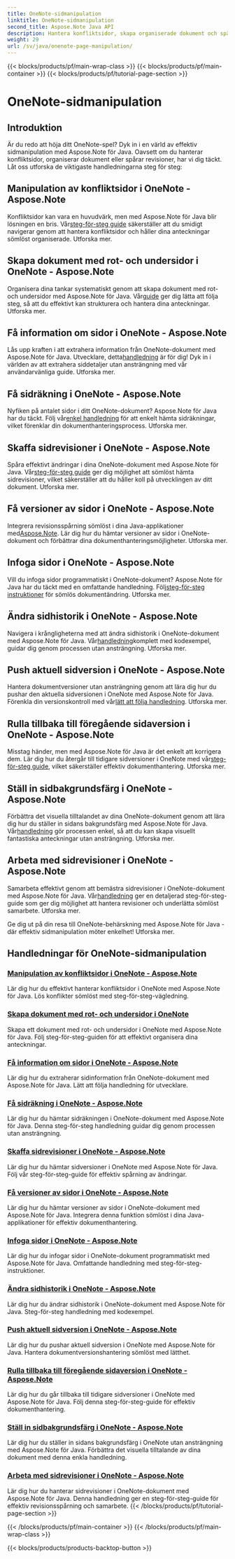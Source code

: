 ```yaml
---
title: OneNote-sidmanipulation
linktitle: OneNote-sidmanipulation
second_title: Aspose.Note Java API
description: Hantera konfliktsidor, skapa organiserade dokument och spåra revisioner i OneNote med Aspose.Note för Java. Steg-för-steg handledning för effektiv dokumenthantering.
weight: 29
url: /sv/java/onenote-page-manipulation/
---
```


{{< blocks/products/pf/main-wrap-class >}}
{{< blocks/products/pf/main-container >}}
{{< blocks/products/pf/tutorial-page-section >}}

# OneNote-sidmanipulation


## Introduktion

Är du redo att höja ditt OneNote-spel? Dyk in i en värld av effektiv sidmanipulation med Aspose.Note för Java. Oavsett om du hanterar konfliktsidor, organiserar dokument eller spårar revisioner, har vi dig täckt. Låt oss utforska de viktigaste handledningarna steg för steg:

## Manipulation av konfliktsidor i OneNote - Aspose.Note
 Konfliktsidor kan vara en huvudvärk, men med Aspose.Note för Java blir lösningen en bris. Vår[steg-för-steg guide](./conflict-page-manipulation/) säkerställer att du smidigt navigerar genom att hantera konfliktsidor och håller dina anteckningar sömlöst organiserade. Utforska mer.

## Skapa dokument med rot- och undersidor i OneNote - Aspose.Note
 Organisera dina tankar systematiskt genom att skapa dokument med rot- och undersidor med Aspose.Note för Java. Vår[guide](./create-document-with-root-and-sub-pages/) ger dig lätta att följa steg, så att du effektivt kan strukturera och hantera dina anteckningar. Utforska mer.

## Få information om sidor i OneNote - Aspose.Note
 Lås upp kraften i att extrahera information från OneNote-dokument med Aspose.Note för Java. Utvecklare, detta[handledning](./get-information-about-pages/) är för dig! Dyk in i världen av att extrahera siddetaljer utan ansträngning med vår användarvänliga guide. Utforska mer.

## Få sidräkning i OneNote - Aspose.Note
 Nyfiken på antalet sidor i ditt OneNote-dokument? Aspose.Note för Java har du täckt. Följ vår[enkel handledning](./get-page-count/) för att enkelt hämta sidräkningar, vilket förenklar din dokumenthanteringsprocess. Utforska mer.

## Skaffa sidrevisioner i OneNote - Aspose.Note
Spåra effektivt ändringar i dina OneNote-dokument med Aspose.Note för Java. Vår[steg-för-steg guide](./get-page-revisions/) ger dig möjlighet att sömlöst hämta sidrevisioner, vilket säkerställer att du håller koll på utvecklingen av ditt dokument. Utforska mer.

## Få versioner av sidor i OneNote - Aspose.Note
 Integrera revisionsspårning sömlöst i dina Java-applikationer med[Aspose.Note](https://link-to-aspose.note). Lär dig hur du hämtar versioner av sidor i OneNote-dokument och förbättrar dina dokumenthanteringsmöjligheter. Utforska mer.

## Infoga sidor i OneNote - Aspose.Note
 Vill du infoga sidor programmatiskt i OneNote-dokument? Aspose.Note för Java har du täckt med en omfattande handledning. Följ[steg-för-steg instruktioner](./insert-pages/) för sömlös dokumentändring. Utforska mer.

## Ändra sidhistorik i OneNote - Aspose.Note
 Navigera i krångligheterna med att ändra sidhistorik i OneNote-dokument med Aspose.Note för Java. Vår[handledning](./modify-page-history/)komplett med kodexempel, guidar dig genom processen utan ansträngning. Utforska mer.

## Push aktuell sidversion i OneNote - Aspose.Note
 Hantera dokumentversioner utan ansträngning genom att lära dig hur du pushar den aktuella sidversionen i OneNote med Aspose.Note för Java. Förenkla din versionskontroll med vår[lätt att följa handledning](./push-current-page-version/). Utforska mer.

## Rulla tillbaka till föregående sidaversion i OneNote - Aspose.Note
 Misstag händer, men med Aspose.Note för Java är det enkelt att korrigera dem. Lär dig hur du återgår till tidigare sidversioner i OneNote med vår[steg-för-steg guide](./roll-back-to-previous-page-version/), vilket säkerställer effektiv dokumenthantering. Utforska mer.

## Ställ in sidbakgrundsfärg i OneNote - Aspose.Note
 Förbättra det visuella tilltalandet av dina OneNote-dokument genom att lära dig hur du ställer in sidans bakgrundsfärg med Aspose.Note för Java. Vår[handledning](./set-page-background-color/) gör processen enkel, så att du kan skapa visuellt fantastiska anteckningar utan ansträngning. Utforska mer.

## Arbeta med sidrevisioner i OneNote - Aspose.Note
Samarbeta effektivt genom att bemästra sidrevisioner i OneNote-dokument med Aspose.Note för Java. Vår[handledning](./working-with-page-revisions/) ger en detaljerad steg-för-steg-guide som ger dig möjlighet att hantera revisioner och underlätta sömlöst samarbete. Utforska mer.

Ge dig ut på din resa till OneNote-behärskning med Aspose.Note för Java - där effektiv sidmanipulation möter enkelhet! Utforska mer.
## Handledningar för OneNote-sidmanipulation
### [Manipulation av konfliktsidor i OneNote - Aspose.Note](./conflict-page-manipulation/)
Lär dig hur du effektivt hanterar konfliktsidor i OneNote med Aspose.Note för Java. Lös konflikter sömlöst med steg-för-steg-vägledning.
### [Skapa dokument med rot- och undersidor i OneNote](./create-document-with-root-and-sub-pages/)
Skapa ett dokument med rot- och undersidor i OneNote med Aspose.Note för Java. Följ steg-för-steg-guiden för att effektivt organisera dina anteckningar.
### [Få information om sidor i OneNote - Aspose.Note](./get-information-about-pages/)
Lär dig hur du extraherar sidinformation från OneNote-dokument med Aspose.Note för Java. Lätt att följa handledning för utvecklare.
### [Få sidräkning i OneNote - Aspose.Note](./get-page-count/)
Lär dig hur du hämtar sidräkningen i OneNote-dokument med Aspose.Note för Java. Denna steg-för-steg handledning guidar dig genom processen utan ansträngning.
### [Skaffa sidrevisioner i OneNote - Aspose.Note](./get-page-revisions/)
Lär dig hur du hämtar sidversioner i OneNote med Aspose.Note för Java. Följ vår steg-för-steg-guide för effektiv spårning av ändringar.
### [Få versioner av sidor i OneNote - Aspose.Note](./get-revisions-of-pages/)
Lär dig hur du hämtar versioner av sidor i OneNote-dokument med Aspose.Note för Java. Integrera denna funktion sömlöst i dina Java-applikationer för effektiv dokumenthantering.
### [Infoga sidor i OneNote - Aspose.Note](./insert-pages/)
Lär dig hur du infogar sidor i OneNote-dokument programmatiskt med Aspose.Note för Java. Omfattande handledning med steg-för-steg-instruktioner.
### [Ändra sidhistorik i OneNote - Aspose.Note](./modify-page-history/)
Lär dig hur du ändrar sidhistorik i OneNote-dokument med Aspose.Note för Java. Steg-för-steg handledning med kodexempel.
### [Push aktuell sidversion i OneNote - Aspose.Note](./push-current-page-version/)
Lär dig hur du pushar aktuell sidversion i OneNote med Aspose.Note för Java. Hantera dokumentversionshantering sömlöst med lätthet.
### [Rulla tillbaka till föregående sidaversion i OneNote - Aspose.Note](./roll-back-to-previous-page-version/)
Lär dig hur du går tillbaka till tidigare sidversioner i OneNote med Aspose.Note för Java. Följ denna steg-för-steg-guide för effektiv dokumenthantering.
### [Ställ in sidbakgrundsfärg i OneNote - Aspose.Note](./set-page-background-color/)
Lär dig hur du ställer in sidans bakgrundsfärg i OneNote utan ansträngning med Aspose.Note för Java. Förbättra det visuella tilltalande av dina dokument med denna enkla handledning.
### [Arbeta med sidrevisioner i OneNote - Aspose.Note](./working-with-page-revisions/)
Lär dig hur du hanterar sidrevisioner i OneNote-dokument med Aspose.Note för Java. Denna handledning ger en steg-för-steg-guide för effektiv revisionsspårning och samarbete.
{{< /blocks/products/pf/tutorial-page-section >}}

{{< /blocks/products/pf/main-container >}}
{{< /blocks/products/pf/main-wrap-class >}}

{{< blocks/products/products-backtop-button >}}
